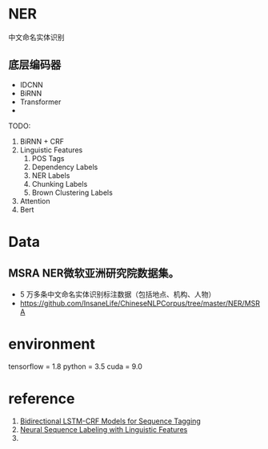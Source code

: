 # NER
中文命名实体识别


## 底层编码器
- IDCNN
- BiRNN
- Transformer
- 

TODO: 
1. BiRNN + CRF
2. Linguistic Features
   1. POS Tags
   2. Dependency Labels
   3. NER Labels
   4. Chunking Labels
   5. Brown Clustering Labels
3. Attention
4. Bert

# Data
## MSRA NER微软亚洲研究院数据集。
  - 5 万多条中文命名实体识别标注数据（包括地点、机构、人物） 
  - https://github.com/InsaneLife/ChineseNLPCorpus/tree/master/NER/MSRA


# environment 
tensorflow = 1.8
python = 3.5
cuda = 9.0

# reference
1. [Bidirectional LSTM-CRF Models for Sequence Tagging](https://arxiv.org/abs/1508.01991) 
2. [Neural Sequence Labeling with Linguistic Features](https://www.aclweb.org/anthology/S18-1114) 
3. 